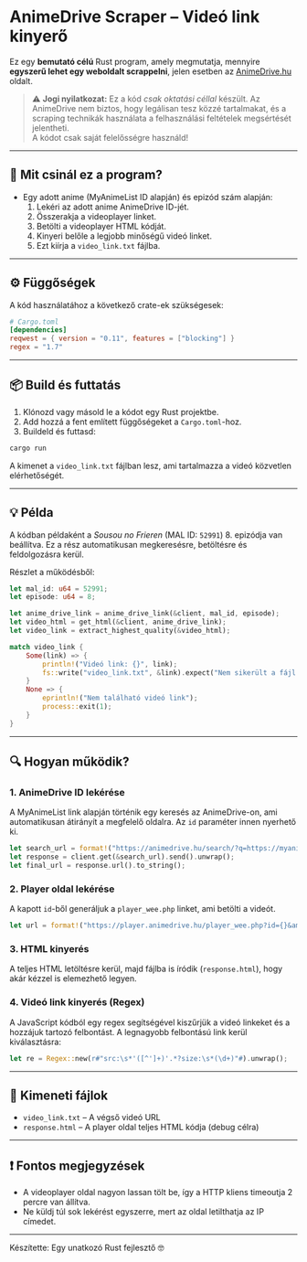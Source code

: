# AnimeDrive Scraper – Videó link kinyerő

Ez egy **bemutató célú** Rust program, amely megmutatja, mennyire **egyszerű lehet egy weboldalt scrappelni**, jelen esetben az [AnimeDrive.hu](https://animedrive.hu/) oldalt.

> ⚠️ **Jogi nyilatkozat:** Ez a kód *csak oktatási céllal* készült. Az AnimeDrive nem biztos, hogy legálisan tesz közzé tartalmakat, és a scraping technikák használata a felhasználási feltételek megsértését jelentheti.  
> A kódot csak saját felelősségre használd!

---

## 🧠 Mit csinál ez a program?

- Egy adott anime (MyAnimeList ID alapján) és epizód szám alapján:
  1. Lekéri az adott anime AnimeDrive ID-jét.
  2. Összerakja a videoplayer linket.
  3. Betölti a videoplayer HTML kódját.
  4. Kinyeri belőle a legjobb minőségű videó linket.
  5. Ezt kiírja a `video_link.txt` fájlba.

---

## ⚙️ Függőségek

A kód használatához a következő crate-ek szükségesek:

```toml
# Cargo.toml
[dependencies]
reqwest = { version = "0.11", features = ["blocking"] }
regex = "1.7"
```

---

## 📦 Build és futtatás

1. Klónozd vagy másold le a kódot egy Rust projektbe.
2. Add hozzá a fent említett függőségeket a `Cargo.toml`-hoz.
3. Buildeld és futtasd:

```bash
cargo run
```

A kimenet a `video_link.txt` fájlban lesz, ami tartalmazza a videó közvetlen elérhetőségét.

---

## 💡 Példa

A kódban példaként a *Sousou no Frieren* (MAL ID: `52991`) 8. epizódja van beállítva. Ez a rész automatikusan megkeresésre, betöltésre és feldolgozásra kerül.

Részlet a működésből:

```rust
let mal_id: u64 = 52991;
let episode: u64 = 8;

let anime_drive_link = anime_drive_link(&client, mal_id, episode);
let video_html = get_html(&client, anime_drive_link);
let video_link = extract_highest_quality(&video_html);

match video_link {
    Some(link) => {
        println!("Videó link: {}", link);
        fs::write("video_link.txt", &link).expect("Nem sikerült a fájl írása");
    }
    None => {
        eprintln!("Nem található videó link");
        process::exit(1);
    }
}
```

---

## 🔍 Hogyan működik?

### 1. AnimeDrive ID lekérése

A MyAnimeList link alapján történik egy keresés az AnimeDrive-on, ami automatikusan átirányít a megfelelő oldalra. Az `id` paraméter innen nyerhető ki.

```rust
let search_url = format!("https://animedrive.hu/search/?q=https://myanimelist.net/anime/{}", mal_id);
let response = client.get(&search_url).send().unwrap();
let final_url = response.url().to_string();
```

### 2. Player oldal lekérése

A kapott `id`-ből generáljuk a `player_wee.php` linket, ami betölti a videót.

```rust
let url = format!("https://player.animedrive.hu/player_wee.php?id={}&amp;ep={}", id, episode);
```

### 3. HTML kinyerés

A teljes HTML letöltésre kerül, majd fájlba is íródik (`response.html`), hogy akár kézzel is elemezhető legyen.

### 4. Videó link kinyerés (Regex)

A JavaScript kódból egy regex segítségével kiszűrjük a videó linkeket és a hozzájuk tartozó felbontást. A legnagyobb felbontású link kerül kiválasztásra:

```rust
let re = Regex::new(r#"src:\s*'([^']+)'.*?size:\s*(\d+)"#).unwrap();
```

---

## 📁 Kimeneti fájlok

- `video_link.txt` – A végső videó URL
- `response.html` – A player oldal teljes HTML kódja (debug célra)

---

## ❗ Fontos megjegyzések

- A videoplayer oldal nagyon lassan tölt be, így a HTTP kliens timeoutja 2 percre van állítva.
- Ne küldj túl sok lekérést egyszerre, mert az oldal letilthatja az IP címedet.

---

Készítette: Egy unatkozó Rust fejlesztő 🤓